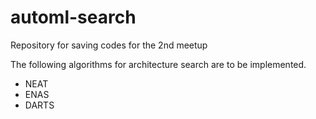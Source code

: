 # automl-search

Repository for saving codes for the 2nd meetup

The following algorithms for architecture search are to be implemented.
- NEAT
- ENAS
- DARTS
